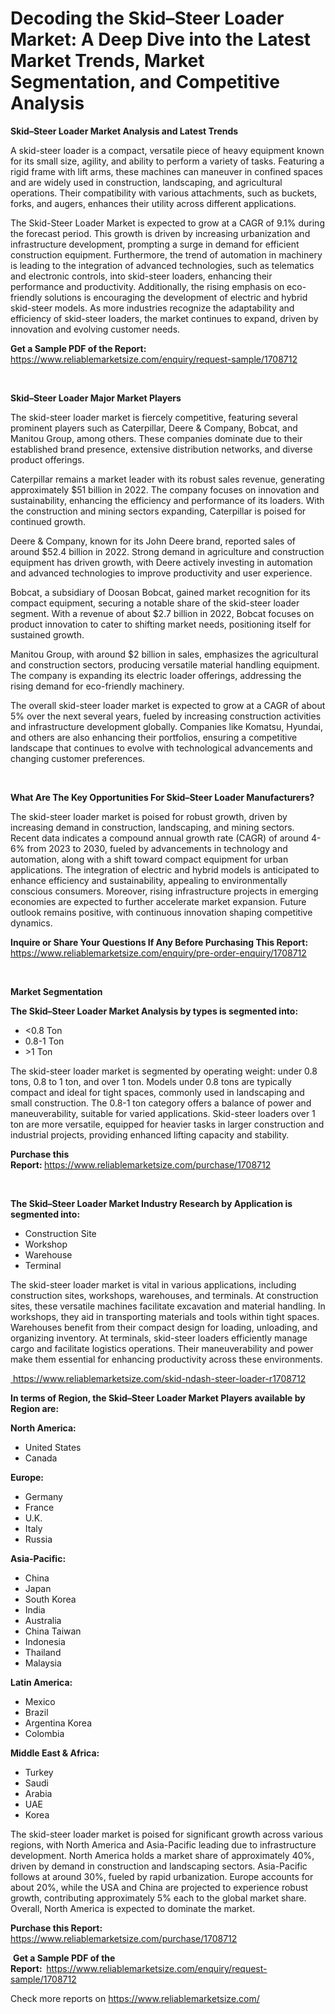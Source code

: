 <p><h1>Decoding the Skid–Steer Loader Market: A Deep Dive into the Latest Market Trends, Market Segmentation, and Competitive Analysis</h1></p><p><strong>Skid–Steer Loader Market Analysis and Latest Trends</strong></p>
<p><p>A skid-steer loader is a compact, versatile piece of heavy equipment known for its small size, agility, and ability to perform a variety of tasks. Featuring a rigid frame with lift arms, these machines can maneuver in confined spaces and are widely used in construction, landscaping, and agricultural operations. Their compatibility with various attachments, such as buckets, forks, and augers, enhances their utility across different applications.</p><p>The Skid-Steer Loader Market is expected to grow at a CAGR of 9.1% during the forecast period. This growth is driven by increasing urbanization and infrastructure development, prompting a surge in demand for efficient construction equipment. Furthermore, the trend of automation in machinery is leading to the integration of advanced technologies, such as telematics and electronic controls, into skid-steer loaders, enhancing their performance and productivity. Additionally, the rising emphasis on eco-friendly solutions is encouraging the development of electric and hybrid skid-steer models. As more industries recognize the adaptability and efficiency of skid-steer loaders, the market continues to expand, driven by innovation and evolving customer needs.</p></p>
<p><strong>Get a Sample PDF of the Report:&nbsp;</strong> <a href="https://www.reliablemarketsize.com/enquiry/request-sample/1708712?utm_campaign=2733&utm_medium=2&utm_source=Github&utm_content=ia&utm_term=27032025&utm_id=skidsteer-loader">https://www.reliablemarketsize.com/enquiry/request-sample/1708712</a></p>
<p>&nbsp;</p>
<p><strong>Skid–Steer Loader Major Market Players</strong></p>
<p><p>The skid-steer loader market is fiercely competitive, featuring several prominent players such as Caterpillar, Deere & Company, Bobcat, and Manitou Group, among others. These companies dominate due to their established brand presence, extensive distribution networks, and diverse product offerings.</p><p>Caterpillar remains a market leader with its robust sales revenue, generating approximately $51 billion in 2022. The company focuses on innovation and sustainability, enhancing the efficiency and performance of its loaders. With the construction and mining sectors expanding, Caterpillar is poised for continued growth.</p><p>Deere & Company, known for its John Deere brand, reported sales of around $52.4 billion in 2022. Strong demand in agriculture and construction equipment has driven growth, with Deere actively investing in automation and advanced technologies to improve productivity and user experience.</p><p>Bobcat, a subsidiary of Doosan Bobcat, gained market recognition for its compact equipment, securing a notable share of the skid-steer loader segment. With a revenue of about $2.7 billion in 2022, Bobcat focuses on product innovation to cater to shifting market needs, positioning itself for sustained growth.</p><p>Manitou Group, with around $2 billion in sales, emphasizes the agricultural and construction sectors, producing versatile material handling equipment. The company is expanding its electric loader offerings, addressing the rising demand for eco-friendly machinery.</p><p>The overall skid-steer loader market is expected to grow at a CAGR of about 5% over the next several years, fueled by increasing construction activities and infrastructure development globally. Companies like Komatsu, Hyundai, and others are also enhancing their portfolios, ensuring a competitive landscape that continues to evolve with technological advancements and changing customer preferences.</p></p>
<p>&nbsp;</p>
<p><strong>What Are The Key Opportunities For Skid–Steer Loader Manufacturers?</strong></p>
<p><p>The skid-steer loader market is poised for robust growth, driven by increasing demand in construction, landscaping, and mining sectors. Recent data indicates a compound annual growth rate (CAGR) of around 4-6% from 2023 to 2030, fueled by advancements in technology and automation, along with a shift toward compact equipment for urban applications. The integration of electric and hybrid models is anticipated to enhance efficiency and sustainability, appealing to environmentally conscious consumers. Moreover, rising infrastructure projects in emerging economies are expected to further accelerate market expansion. Future outlook remains positive, with continuous innovation shaping competitive dynamics.</p></p>
<p><strong>Inquire or Share Your Questions If Any Before Purchasing This Report:</strong> <a href="https://www.reliablemarketsize.com/enquiry/pre-order-enquiry/1708712?utm_campaign=2733&utm_medium=2&utm_source=Github&utm_content=ia&utm_term=27032025&utm_id=skidsteer-loader">https://www.reliablemarketsize.com/enquiry/pre-order-enquiry/1708712</a></p>
<p>&nbsp;</p>
<p><strong>Market Segmentation</strong></p>
<p><strong>The Skid–Steer Loader Market Analysis by types is segmented into:</strong></p>
<p><ul><li><0.8 Ton</li><li>0.8-1 Ton</li><li>>1 Ton</li></ul></p>
<p><p>The skid-steer loader market is segmented by operating weight: under 0.8 tons, 0.8 to 1 ton, and over 1 ton. Models under 0.8 tons are typically compact and ideal for tight spaces, commonly used in landscaping and small construction. The 0.8-1 ton category offers a balance of power and maneuverability, suitable for varied applications. Skid-steer loaders over 1 ton are more versatile, equipped for heavier tasks in larger construction and industrial projects, providing enhanced lifting capacity and stability.</p></p>
<p><strong>Purchase this Report:&nbsp;</strong><a href="https://www.reliablemarketsize.com/purchase/1708712?utm_campaign=2733&utm_medium=2&utm_source=Github&utm_content=ia&utm_term=27032025&utm_id=skidsteer-loader">https://www.reliablemarketsize.com/purchase/1708712</a></p>
<p>&nbsp;</p>
<p><strong>The Skid–Steer Loader Market Industry Research by Application is segmented into:</strong></p>
<p><ul><li>Construction Site</li><li>Workshop</li><li>Warehouse</li><li>Terminal</li></ul></p>
<p><p>The skid-steer loader market is vital in various applications, including construction sites, workshops, warehouses, and terminals. At construction sites, these versatile machines facilitate excavation and material handling. In workshops, they aid in transporting materials and tools within tight spaces. Warehouses benefit from their compact design for loading, unloading, and organizing inventory. At terminals, skid-steer loaders efficiently manage cargo and facilitate logistics operations. Their maneuverability and power make them essential for enhancing productivity across these environments.</p></p>
<p><a href="https://www.reliablemarketsize.com/skid-ndash-steer-loader-r1708712?utm_campaign=2733&utm_medium=2&utm_source=Github&utm_content=ia&utm_term=27032025&utm_id=skidsteer-loader">&nbsp;https://www.reliablemarketsize.com/skid-ndash-steer-loader-r1708712</a></p>
<p><strong>In terms of Region, the Skid–Steer Loader Market Players available by Region are:</strong></p>
<p>
    <p> <strong> North America: </strong>
        <ul>
            <li>United States</li>
            <li>Canada</li>
        </ul>
        </p> 
    <p> <strong> Europe: </strong>
        <ul>
            <li>Germany</li>
            <li>France</li>
            <li>U.K.</li>
            <li>Italy</li>
            <li>Russia</li>
        </ul>
        </p> 
    <p> <strong> Asia-Pacific: </strong>
        <ul>
            <li>China</li>
            <li>Japan</li>
            <li>South Korea</li>
            <li>India</li>
            <li>Australia</li>
            <li>China Taiwan</li>
            <li>Indonesia</li>
            <li>Thailand</li>
            <li>Malaysia</li>
        </ul>
        </p> 
    <p> <strong> Latin America: </strong>
        <ul>
            <li>Mexico</li>
            <li>Brazil</li>
            <li>Argentina Korea</li>
            <li>Colombia</li>
        </ul>
        </p> 
    <p> <strong> Middle East & Africa: </strong>
        <ul>
            <li>Turkey</li>
            <li>Saudi</li>
            <li>Arabia</li>
            <li>UAE</li>
            <li>Korea</li>
        </ul>
    </p>
    </p>
<p><p>The skid-steer loader market is poised for significant growth across various regions, with North America and Asia-Pacific leading due to infrastructure development. North America holds a market share of approximately 40%, driven by demand in construction and landscaping sectors. Asia-Pacific follows at around 30%, fueled by rapid urbanization. Europe accounts for about 20%, while the USA and China are projected to experience robust growth, contributing approximately 5% each to the global market share. Overall, North America is expected to dominate the market.</p></p>
<p><strong>Purchase this Report: </strong><a href="https://www.reliablemarketsize.com/purchase/1708712?utm_campaign=2733&utm_medium=2&utm_source=Github&utm_content=ia&utm_term=27032025&utm_id=skidsteer-loader">https://www.reliablemarketsize.com/purchase/1708712</a></p>
<p>&nbsp;<strong>Get a Sample PDF of the Report:&nbsp;&nbsp;</strong><a href="https://www.reliablemarketsize.com/enquiry/request-sample/1708712?utm_campaign=2733&utm_medium=2&utm_source=Github&utm_content=ia&utm_term=27032025&utm_id=skidsteer-loader">https://www.reliablemarketsize.com/enquiry/request-sample/1708712</a></p>
<p><strong></strong></p>
<p>Check more reports on <a href="https://www.reliablemarketsize.com/?utm_campaign=2733&utm_medium=2&utm_source=Github&utm_content=ia&utm_term=27032025&utm_id=skidsteer-loader">https://www.reliablemarketsize.com/</a></p>